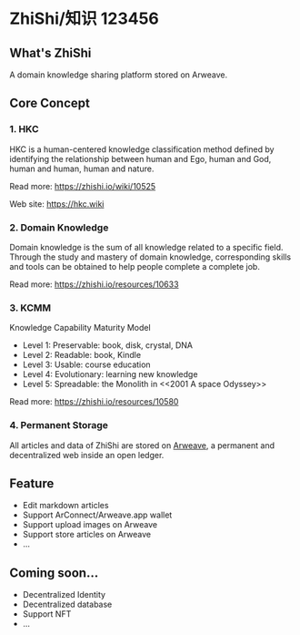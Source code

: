# ZhiShi/知识 123456

## What's ZhiShi

A domain knowledge sharing platform stored on Arweave.

## Core Concept

### 1. HKC

HKC is a human-centered knowledge classification method defined by identifying the relationship between human and Ego, human and God, human and human, human and nature.

Read more: https://zhishi.io/wiki/10525

Web site: https://hkc.wiki

### 2. Domain Knowledge

Domain knowledge is the sum of all knowledge related to a specific field. Through the study and mastery of domain knowledge, corresponding skills and tools can be obtained to help people complete a complete job.

Read more: https://zhishi.io/resources/10633

### 3. KCMM

Knowledge Capability Maturity Model

- Level 1: Preservable: book, disk, crystal, DNA
- Level 2: Readable: book, Kindle
- Level 3: Usable: course education
- Level 4: Evolutionary: learning new knowledge
- Level 5: Spreadable: the Monolith in <<2001 A space Odyssey>>

Read more: https://zhishi.io/resources/10580

### 4. Permanent Storage

All articles and data of ZhiShi are stored on [Arweave](https://www.arweave.org/), a permanent and decentralized web inside an open ledger.

## Feature

- Edit markdown articles
- Support ArConnect/Arweave.app wallet
- Support upload images on Arweave
- Support store articles on Arweave
- ...

## Coming soon...

- Decentralized Identity
- Decentralized database
- Support NFT
- ...
